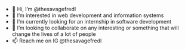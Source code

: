 - 👋 Hi, I’m @thesavagefredl
- 👀 I’m interested in web development and information systems
- 🌱 I’m currently looking for an internship in software development
- 💞️ I’m looking to collaborate on any interesting or something that will change the lives of a lot of people
- 📫 Reach me on IG @thesavagefredl

<!---
thesavagefredl/thesavagefredl is a ✨ special ✨ repository because its `README.md` (this file) appears on your GitHub profile.
You can click the Preview link to take a look at your changes.
--->
